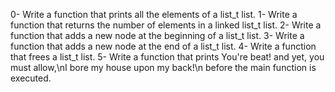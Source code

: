 0-	Write a function that prints all the elements of a list_t list.
1-	Write a function that returns the number of elements in a linked list_t list.
2-	Write a function that adds a new node at the beginning of a list_t list.
3-	Write a function that adds a new node at the end of a list_t list.
4-	Write a function that frees a list_t list.
5-	Write a function that prints You're beat! and yet, you must allow,\nI bore my house upon my back!\n before the main function is executed.

